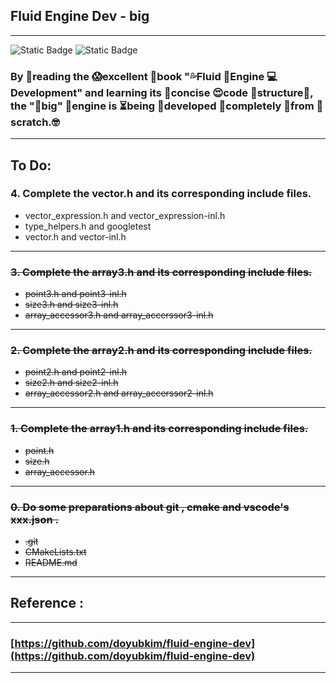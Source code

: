 ## Fluid Engine Dev - big
---
![Static Badge](https://img.shields.io/badge/language-c%2B%2B-green)
![Static Badge](https://img.shields.io/badge/license-N%2FA-red)


### By 👀reading the 😱excellent 📖book "💦Fluid 🤖Engine 💻Development" and learning its 🥰concise 😍code 🤩structure💩,  the "🤪big" 🚀engine is ⏳being 🤠developed 🥱completely 🧐from 🥶scratch.🤓
---
## To Do:
### 4. Complete the vector.h and its corresponding include files.
+ vector_expression.h and vector_expression-inl.h
+ type_helpers.h and googletest
+ vector.h and vector-inl.h
---
### ~~3. Complete the array3.h and its corresponding include files.~~
+ ~~point3.h and point3-inl.h~~
+ ~~size3.h and size3-inl.h~~
+ ~~array_accessor3.h and array_accerssor3-inl.h~~
---
### ~~2. Complete the  array2.h and its corresponding include files.~~
+ ~~point2.h and point2-inl.h~~
+ ~~size2.h and size2-inl.h~~
+ ~~array_accessor2.h and array_accerssor2-inl.h~~
---
### ~~1. Complete the  array1.h and its corresponding include files.~~
+ ~~point.h~~
+ ~~size.h~~ 
+ ~~array_accessor.h~~
---
### ~~0. Do some preparations about git , cmake and vscode's xxx.json .~~
+ ~~.git~~
+ ~~CMakeLists.txt~~
+ ~~README.md~~
---
## Reference :
---
### [https://github.com/doyubkim/fluid-engine-dev](https://github.com/doyubkim/fluid-engine-dev)
---
<!-- 知我者谓我心忧，不知者谓我何求 -->
